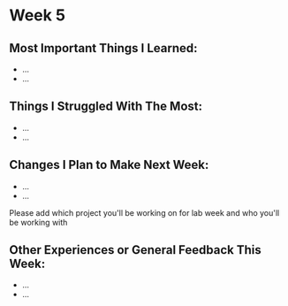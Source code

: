 Week 5
======

Most Important Things I Learned:
-------------------------------

* ...
* ...

Things I Struggled With The Most:
-------------------------------

* ...
* ...


Changes I Plan to Make Next Week:
-------------------------------

* ...
* ...

Please add which project you'll be working on for lab week and who you'll be working with

Other Experiences or General Feedback This Week:
-------------------------------

* ...
* ...
